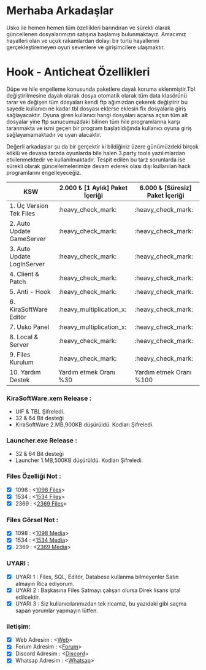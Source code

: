 # Merhaba Arkadaşlar #

Usko ile hemen hemen tüm özellikleri barındıran ve sürekli olarak güncellenen dosyalarımızın satışına başlamış bulunmaktayız.
Amacımız hayalleri olan ve uçuk rakamlardan dolayı bir türlü hayallerini gerçekleştiremeyen oyun sevenlere ve girişimcilere ulaşmaktır.

# Hook - Anticheat Özellikleri #
Düpe ve hile engelleme konusunda paketlere dayalı koruma eklenmiştir.Tbl değiştirilmesine dayalı olarak dosya otomatik olarak tüm data klasörünü tarar ve değişen tüm dosyaları kendi ftp ağımızdan çekerek değiştirir bu sayede kullanıcı ne kadar tbl dosyası eklerse eklesin fix dosyalarla giriş sağlayacaktır.
Oyuna giren kullanıcı hangi dosyaları açarsa açsın tüm alt dosyalar yine ftp sunucumuzdaki bilinen tüm hile programlarına karşı taranmakta ve ismi geçen bir program başlatıldığında kullanıcı oyuna giriş sağlayamamaktadır ve uyarı alacaktır.

Değerli arkadaşlar şu da bir gerçektir ki bildiğiniz üzere günümüzdeki birçok köklü ve devasa tarzda oyunlarda bile halen 3.party tools yazılımlardan etkilenmektedir ve kullanılmaktadır.
Tespit edilen bu tarz sorunlarda ise sürekli olarak güncellemelerimize devam ederek olası dışı kullanılan hack programlarını engelleyeceğiz.


<table>
	<thead>
		<tr>
			<th>KSW</th>
			<th>2.000 ₺ [1 Aylık] Paket İçeriği</th>
			<th>6.000 ₺ [Süresiz] Paket İçeriği</th>
		</tr>
	</thead>
<tbody>
<tr>
	<td>1. Üç Version Tek Files</td>
	<td>:heavy_check_mark:</td>
	<td>:heavy_check_mark:</td>
</tr>	
<tr>
	<td>2. Auto Update GameServer</td>
	<td>:heavy_check_mark:</td>
	<td>:heavy_check_mark:</td>
</tr>
<tr>
	<td>3. Auto Update LogInServer</td>
	<td>:heavy_check_mark:</td>
	<td>:heavy_check_mark:</td>
</tr>	
<tr>
	<td>4. Client & Patch</td>
	<td>:heavy_check_mark:</td>
	<td>:heavy_check_mark:</td>
</tr>	
<tr>
	<td>5. Anti - Hook</td>
	<td>:heavy_check_mark:</td>
	<td>:heavy_check_mark:</td>
</tr>		
<tr>
	<td>6. KiraSoftWare Editör</td>
	<td>:heavy_multiplication_x:</td>
	<td>:heavy_check_mark:</td>
</tr>    
<tr>
	<td>7. Usko Panel</td>
	<td>:heavy_multiplication_x:</td>
	<td>:heavy_check_mark:</td>
</tr>   
<tr>
	<td>8. Local & Server</td>
	<td>:heavy_check_mark:</td>
	<td>:heavy_check_mark:</td>
</tr>    
<tr>
	<td>9. Files Kurulum</td>
	<td>:heavy_check_mark:</td>
	<td>:heavy_check_mark:</td>
</tr>  
<tr>
	<td>10. Yardım Destek</td>
	<td>Yardım etmek Oranı %30 </td>
	<td>Yardım etmek Oranı %100 </td>
</tr>  	
</tbody>
</table>

### KiraSoftWare.xem Release :
- UIF & TBL Şifreledi.
- 32 & 64 Bit desteği
- KiraSoftWare 2.MB,900KB düşürüldü. Kodları Şifreledi.

### Launcher.exe Release :
- 32 & 64 Bit desteği
- Launcher 1.MB,500KB düşürüldü. Kodları Şifreledi.

### Files Özelliği Not :
- [X] 1098  : <[1098 Files](https://github.com/KiraAmora61/KiraSoftWare-files-Update/blob/main/1098.md)>
- [X] 1534  : <[1534 Files](https://github.com/KiraAmora61/KiraSoftWare-files-Update/blob/main/1534.md)>
- [X] 2369  : <[2369 Files](https://github.com/KiraAmora61/KiraSoftWare-files-Update/blob/main/2369.md)>

### Files Görsel Not : 
- [X] 1098  : <[1098 Media](https://forum.kiraguard.com/index.php?media/categories/1098-koserver.1/)>
- [X] 1534  : <[1534 Media](https://forum.kiraguard.com/index.php?media/categories/1534-koserver.2/)>
- [X] 2369  : <[2369 Media](https://forum.kiraguard.com/index.php?media/categories/2369-koserver.3/)>

### UYARI : 
- [X] UYARI 1 : Files, SQL, Editör, Databese kullanma bilmeyenler Satın almayın Rica ediyorum.
- [X] UYARI 2 : Başkasına Files Satmayı çalışan olursa Direk lisans iptal edilcektir.
- [X] UYARI 3 : Siz kullanıcılarımızdan tek ricamız, bu yazıdaki gibi saçma sapan yorumlar yapmayın lütfen.

### iletişim:
- [X] Web Adresim     : <[Web](https://kiraguard.com)>
- [X] Forum Adresim   : <[Forum](https://forum.kiraguard.com/index.php)>
- [X] Discord Adresim : <[Discord](https://discord.gg/bDAG2mNqgb)>
- [X] Whatsap Adresim : <[Whatsap](https://api.whatsapp.com/send/?phone=905411599404&text&type=phone_number&app_absent=0)>
